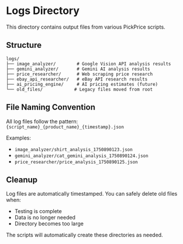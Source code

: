 # Logs Directory

This directory contains output files from various PickPrice scripts.

## Structure

```
logs/
├── image_analyzer/        # Google Vision API analysis results
├── gemini_analyzer/       # Gemini AI analysis results  
├── price_researcher/      # Web scraping price research
├── ebay_api_researcher/   # eBay API research results
├── ai_pricing_engine/     # AI pricing estimates (future)
└── old_files/            # Legacy files moved from root
```

## File Naming Convention

All log files follow the pattern:
`{script_name}_{product_name}_{timestamp}.json`

Examples:
- `image_analyzer/shirt_analysis_1750890123.json`
- `gemini_analyzer/cat_gemini_analysis_1750890124.json`
- `price_researcher/price_analysis_1750890125.json`

## Cleanup

Log files are automatically timestamped. You can safely delete old files when:
- Testing is complete
- Data is no longer needed
- Directory becomes too large

The scripts will automatically create these directories as needed.